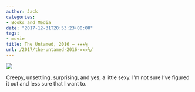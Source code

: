 ```yaml
---
author: Jack
categories:
- Books and Media
date: "2017-12-31T20:53:23+00:00"
tags:
- movie
title: The Untamed, 2016 – ★★★½
url: /2017/the-untamed-2016-★★★½/
---
```

![][1]

Creepy, unsettling, surprising, and yes, a little sexy. I&#8217;m not sure I&#8217;ve figured it out and less sure that I want to.

 [1]: https://a.ltrbxd.com/resized/film-poster/3/2/2/3/5/5/322355-the-untamed-0-150-0-225-crop.jpg?k=a0a88074f8